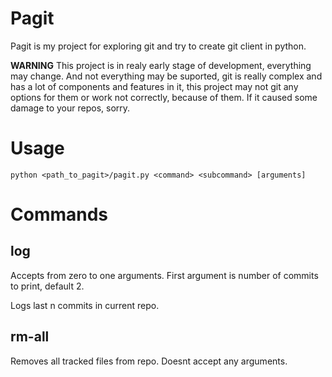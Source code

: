 # Pagit

Pagit is my project for exploring git and try to create git client in python. 

**WARNING**
This project is in realy early stage of development, everything may change. And not everything may be suported, git is really complex and has a lot of components and features in it, this project may not git any options for them or work not correctly, because of them. If it caused some damage to your repos, sorry.

# Usage 
`python <path_to_pagit>/pagit.py <command> <subcommand> [arguments]`

# Commands
## log
Accepts from zero to one arguments. First argument is number of commits to print, default 2. 

Logs last n commits in current repo.

## rm-all
Removes all tracked files from repo. Doesnt accept any arguments.
